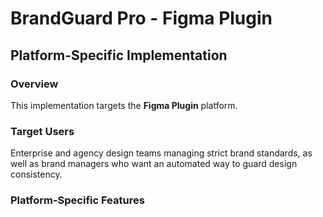 # BrandGuard Pro - Figma Plugin

## Platform-Specific Implementation

### Overview
This implementation targets the **Figma Plugin** platform.

### Target Users
Enterprise and agency design teams managing strict brand standards, as well as brand managers who want an automated way to guard design consistency.

### Platform-Specific Features
